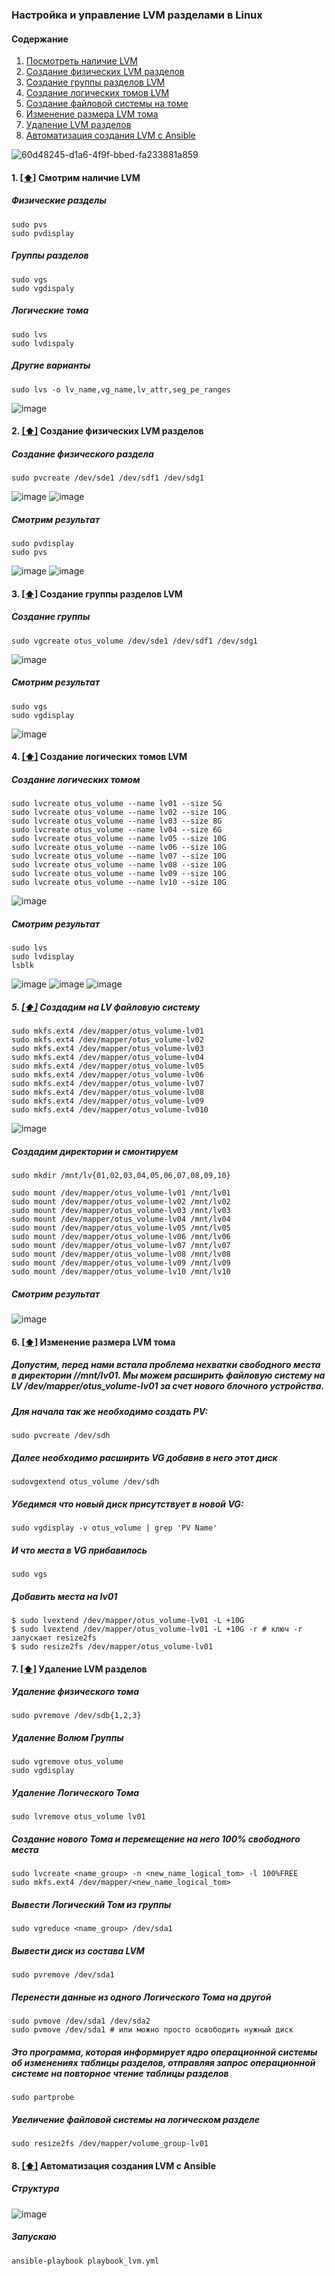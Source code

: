 ### Настройка и управление LVM разделами в Linux

#### <a name='toc'>Содержание</a>

1. [Посмотреть наличие LVM](#availability)
2. [Создание физических LVM разделов](#creating_physical_lvm)
3. [Создание группы разделов LVM](#creating_group_lvm)
4. [Создание логических томов LVM](#creating_logical_lvm)
5. [Создание файловой системы на томе](#creating_fs)
6. [Изменение размера LVM тома](#resize_lvm)
7. [Удаление LVM разделов](#delete_lvm)
8. [Автоматизация создания LVM c Ansible](#creating_automated)    

![60d48245-d1a6-4f9f-bbed-fa233881a859](https://github.com/user-attachments/assets/ec1dee5e-20df-4dec-98e6-e0aeaaa688b5)


#### 1. [[⬆]](#toc) <a name='availability'>Смотрим наличие LVM</a>

#####  Физические разделы
```
sudo pvs
sudo pvdisplay
```
#####  Группы разделов
```
sudo vgs
sudo vgdispaly
```
#####  Логические тома
```
sudo lvs
sudo lvdispaly
```
#####  Другие варианты
```
sudo lvs -o lv_name,vg_name,lv_attr,seg_pe_ranges
```
![image](https://github.com/user-attachments/assets/c79785d9-83f0-4493-8dc5-79cd37ac93d3)


#### 2. [[⬆]](#toc) <a name='creating_physical_lvm'>Создание физических LVM разделов</a>

##### Создание физического раздела
```
sudo pvcreate /dev/sde1 /dev/sdf1 /dev/sdg1
```
![image](https://github.com/user-attachments/assets/99c813ab-8124-4bdb-8740-9e89a94f861c)
![image](https://github.com/user-attachments/assets/12175700-9718-46de-a1f5-923750227507)

##### Смотрим результат

```
sudo pvdisplay
sudo pvs
```
![image](https://github.com/user-attachments/assets/002e813d-e019-4847-881b-c4fc12545333)
![image](https://github.com/user-attachments/assets/a48bf118-271b-4f4b-a008-55e49b12542e)


#### 3. [[⬆]](#toc) <a name='creating_group_lvm'>Создание группы разделов LVM</a>

##### Создание группы
```
sudo vgcreate otus_volume /dev/sde1 /dev/sdf1 /dev/sdg1
```
![image](https://github.com/user-attachments/assets/ed899482-3c27-4792-a210-6e5b3589cb62)

##### Смотрим результат
```
sudo vgs
sudo vgdisplay
```
![image](https://github.com/user-attachments/assets/913322b9-6133-429c-954c-dab47bdda5f0)

#### 4. [[⬆]](#toc) <a name='creating_logical_lvm'>Создание логических томов LVM</a>

##### Создание логических томом
```
sudo lvcreate otus_volume --name lv01 --size 5G
sudo lvcreate otus_volume --name lv02 --size 10G
sudo lvcreate otus_volume --name lv03 --size 8G
sudo lvcreate otus_volume --name lv04 --size 6G
sudo lvcreate otus_volume --name lv05 --size 10G
sudo lvcreate otus_volume --name lv06 --size 10G
sudo lvcreate otus_volume --name lv07 --size 10G
sudo lvcreate otus_volume --name lv08 --size 10G
sudo lvcreate otus_volume --name lv09 --size 10G
sudo lvcreate otus_volume --name lv10 --size 10G
```
![image](https://github.com/user-attachments/assets/49af73c8-2541-40e2-89bb-21163b08836e)

##### Смотрим результат
```
sudo lvs
sudo lvdisplay
lsblk
```
![image](https://github.com/user-attachments/assets/29ae64d9-45bc-464f-9a0c-bbd6c8dc1863)
![image](https://github.com/user-attachments/assets/e9dc551d-1db1-4d35-bcc0-eeadd2566c15)
![image](https://github.com/user-attachments/assets/2301d74c-e9d4-454d-b1d5-71ae044fb0ac)

##### 5. [[⬆]](#toc) <a name='creating_fs'>Создадим на LV файловую систему</a>
```
sudo mkfs.ext4 /dev/mapper/otus_volume-lv01
sudo mkfs.ext4 /dev/mapper/otus_volume-lv02
sudo mkfs.ext4 /dev/mapper/otus_volume-lv03
sudo mkfs.ext4 /dev/mapper/otus_volume-lv04
sudo mkfs.ext4 /dev/mapper/otus_volume-lv05
sudo mkfs.ext4 /dev/mapper/otus_volume-lv06
sudo mkfs.ext4 /dev/mapper/otus_volume-lv07
sudo mkfs.ext4 /dev/mapper/otus_volume-lv08
sudo mkfs.ext4 /dev/mapper/otus_volume-lv09
sudo mkfs.ext4 /dev/mapper/otus_volume-lv010
```
![image](https://github.com/user-attachments/assets/a92a90c4-cd83-4c7c-bcf1-a84b81e925ec)

##### Создадим директории и смонтируем
```
sudo mkdir /mnt/lv{01,02,03,04,05,06,07,08,09,10}

sudo mount /dev/mapper/otus_volume-lv01 /mnt/lv01
sudo mount /dev/mapper/otus_volume-lv02 /mnt/lv02
sudo mount /dev/mapper/otus_volume-lv03 /mnt/lv03
sudo mount /dev/mapper/otus_volume-lv04 /mnt/lv04
sudo mount /dev/mapper/otus_volume-lv05 /mnt/lv05
sudo mount /dev/mapper/otus_volume-lv06 /mnt/lv06
sudo mount /dev/mapper/otus_volume-lv07 /mnt/lv07
sudo mount /dev/mapper/otus_volume-lv08 /mnt/lv08
sudo mount /dev/mapper/otus_volume-lv09 /mnt/lv09
sudo mount /dev/mapper/otus_volume-lv10 /mnt/lv10
```
##### Смотрим результат

![image](https://github.com/user-attachments/assets/a39d736e-94d4-4926-af2a-f9a2354cca4e)

#### 6. [[⬆]](#toc) <a name='Изменение размера LVM тома'>Изменение размера LVM тома</a>

##### Допустим, перед нами встала проблема нехватки свободного места в директории //mnt/lv01. Мы можем расширить файловую систему на LV /dev/mapper/otus_volume-lv01 за счет нового блочного устройства.

##### Для начала так же необходимо создать PV:
```
sudo pvcreate /dev/sdh
```

##### Далее необходимо расширить VG добавив в него этот диск
```
sudovgextend otus_volume /dev/sdh
```

##### Убедимся что новый диск присутствует в новой VG:
```
sudo vgdisplay -v otus_volume | grep 'PV Name'
```

##### И что места в VG прибавилось
```
sudo vgs
```
##### Добавить места на lv01
```
$ sudo lvextend /dev/mapper/otus_volume-lv01 -L +10G  
$ sudo lvextend /dev/mapper/otus_volume-lv01 -L +10G -r # ключ -r запускает resize2fs  
$ sudo resize2fs /dev/mapper/otus_volume-lv01
```

#### 7. [[⬆]](#toc) <a name='delete_lvm'>Удаление LVM разделов</a>

##### Удаление физического тома
```
sudo pvremove /dev/sdb{1,2,3}
```

##### Удаление Волюм Группы
```
sudo vgremove otus_volume
sudo vgdisplay
```

##### Удаление Логического Тома
```
sudo lvremove otus_volume lv01
```

##### Создание нового Тома и перемещение на него 100% свободного места
```
sudo lvcreate <name_group> -n <new_name_logical_tom> -l 100%FREE
sudo mkfs.ext4 /dev/mapper/<new_name_logical_tom>
```

##### Вывести Логический Том из группы
```
sudo vgreduce <name_group> /dev/sda1
```

##### Вывести диск из состава LVM
```
sudo pvremove /dev/sda1
```

##### Перенести данные из одного Логического Тома на другой
```
sudo pvmove /dev/sda1 /dev/sda2  
sudo pvmove /dev/sda1 # или можно просто освободить нужный диск
```

##### Это программа, которая информирует ядро операционной системы об изменениях таблицы разделов,  отправляя запрос операционной системе на повторное чтение таблицы разделов
```
sudo partprobe
```

##### Увеличение файловой системы на логическом разделе
```
sudo resize2fs /dev/mapper/volume_group-lv01
```

#### 8. [[⬆]](#toc) <a name='creating_automated'>Автоматизация создания LVM c Ansible</a>

##### Структура
![image](https://github.com/user-attachments/assets/e3bbaec8-ecd9-43f8-9652-4729e5af2f68)

##### Запускаю
```
ansible-playbook playbook_lvm.yml
```
